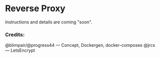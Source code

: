 # Reverse Proxy

Instructions and details are coming "soon".

### Credits:
@blimpair/@progress44 — Concept, Dockergen, docker-composes
@jrcs — LetsEncrypt